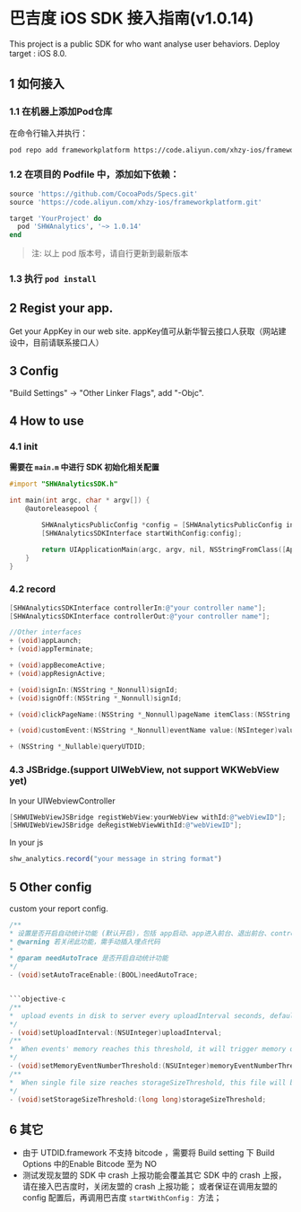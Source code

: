 # 巴吉度 iOS SDK 接入指南(v1.0.14)

This project is a public SDK for who want analyse user behaviors.
Deploy target : iOS 8.0.

## 1 如何接入

### 1.1 在机器上添加Pod仓库
在命令行输入并执行：
```bash
pod repo add frameworkplatform https://code.aliyun.com/xhzy-ios/frameworkplatform.git
```

### 1.2 在项目的 Podfile 中，添加如下依赖：

```ruby
source 'https://github.com/CocoaPods/Specs.git'
source 'https://code.aliyun.com/xhzy-ios/frameworkplatform.git'

target 'YourProject' do
  pod 'SHWAnalytics', '~> 1.0.14'
end
```

> 注: 以上 pod 版本号，请自行更新到最新版本

### 1.3 执行 `pod install`

## 2 Regist your app.
Get your AppKey in our web site.
appKey值可从新华智云接口人获取（网站建设中，目前请联系接口人）

## 3 Config
"Build Settings" -> "Other Linker Flags", add "-Objc".

## 4 How to use

### 4.1 init
**需要在 `main.m` 中进行 SDK 初始化相关配置**

```objective-c
#import "SHWAnalyticsSDK.h"

int main(int argc, char * argv[]) {
    @autoreleasepool {

        SHWAnalyticsPublicConfig *config = [SHWAnalyticsPublicConfig instanceWithAppKey:@"your AppKey"];
        [SHWAnalyticsSDKInterface startWithConfig:config];

        return UIApplicationMain(argc, argv, nil, NSStringFromClass([AppDelegate class]));
    }
}
```

### 4.2 record
```objective-c
[SHWAnalyticsSDKInterface controllerIn:@"your controller name"];
[SHWAnalyticsSDKInterface controllerOut:@"your controller name"];

//Other interfaces
+ (void)appLaunch;
+ (void)appTerminate;

+ (void)appBecomeActive;
+ (void)appResignActive;

+ (void)signIn:(NSString *_Nonnull)signId;
+ (void)signOff:(NSString *_Nonnull)signId;

+ (void)clickPageName:(NSString *_Nonnull)pageName itemClass:(NSString *_Nonnull)itemClassName itemName:(NSString *_Nullable)itemTagName;

+ (void)customEvent:(NSString *_Nonnull)eventName value:(NSInteger)value duration:(long)duration args:(NSDictionary *_Nullable)args;

+ (NSString *_Nullable)queryUTDID;
```

### 4.3 JSBridge.(support UIWebView, not support WKWebView yet)
In your UIWebviewController
```objective-c
[SHWUIWebViewJSBridge registWebView:yourWebView withId:@"webViewID"];
[SHWUIWebViewJSBridge deRegistWebViewWithId:@"webViewID"];
```

In your js
```javascript
shw_analytics.record("your message in string format")
```

## 5 Other config
custom your report config.
```objective-c
/**
* 设置是否开启自动统计功能 (默认开启)，包括 app启动、app进入前台、退出前台、controllerIn、controllerOut、以及所有点击事件
* @warning 若关闭此功能，需手动插入埋点代码
*
* @param needAutoTrace 是否开启自动统计功能
*/
- (void)setAutoTraceEnable:(BOOL)needAutoTrace;


```objective-c
/**
*  upload events in disk to server every uploadInterval seconds, default is 30s.
*/
- (void)setUploadInterval:(NSUInteger)uploadInterval;
/**
*  When events' memory reaches this threshold, it will trigger memory queue store to disk.
*/
- (void)setMemoryEventNumberThreshold:(NSUInteger)memoryEventNumberThreshold;
/**
*  When single file size reaches storageSizeThreshold, this file will be frozen. 单位：KB
*/
- (void)setStorageSizeThreshold:(long long)storageSizeThreshold;
```

## 6 其它

- 由于 UTDID.framework 不支持 bitcode ，需要将 Build setting 下 Build Options 中的Enable Bitcode 至为 NO
- 测试发现友盟的 SDK 中 crash 上报功能会覆盖其它 SDK 中的 crash 上报，请在接入巴吉度时，关闭友盟的 crash 上报功能； 或者保证在调用友盟的 config 配置后，再调用巴吉度 `startWithConfig：` 方法；

